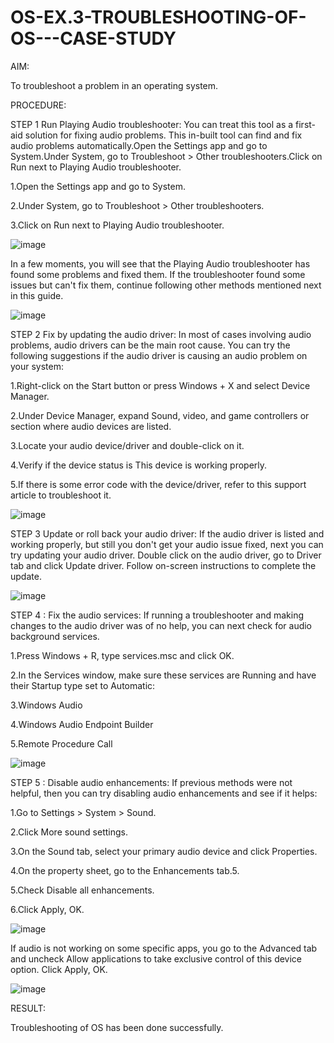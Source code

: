 # OS-EX.3-TROUBLESHOOTING-OF-OS---CASE-STUDY
AIM:

To troubleshoot a problem in an operating system.

PROCEDURE:

STEP 1 Run Playing Audio troubleshooter:
You can treat this tool as a first-aid solution for fixing audio problems. This in-built tool can find and fix audio problems automatically.Open the Settings app and go to System.Under System, go to Troubleshoot > Other troubleshooters.Click on Run next to Playing Audio troubleshooter.

1.Open the Settings app and go to System.

2.Under System, go to Troubleshoot > Other troubleshooters.

3.Click on Run next to Playing Audio troubleshooter.

![image](https://github.com/POKALAGURAVAIAH8121/OS-EX.3-TROUBLESHOOTING-OF-OS---CASE-STUDY/assets/128034765/8837e6ea-3c0c-448c-9aeb-802cdf14956e)

In a few moments, you will see that the Playing Audio troubleshooter has found some problems and fixed them. If the troubleshooter found some issues but can't fix them, continue following other methods mentioned next in this guide.

![image](https://github.com/POKALAGURAVAIAH8121/OS-EX.3-TROUBLESHOOTING-OF-OS---CASE-STUDY/assets/128034765/cafe2891-de36-45d8-8e28-0e77a07f9d73)

STEP 2 Fix by updating the audio driver:
In most of cases involving audio problems, audio drivers can be the main root cause. You can try the following suggestions if the audio driver is causing an audio problem on your system:

1.Right-click on the Start button or press Windows + X and select Device Manager.

2.Under Device Manager, expand Sound, video, and game controllers or section where audio devices are listed.

3.Locate your audio device/driver and double-click on it.

4.Verify if the device status is This device is working properly.

5.If there is some error code with the device/driver, refer to this support article to troubleshoot it.

![image](https://github.com/POKALAGURAVAIAH8121/OS-EX.3-TROUBLESHOOTING-OF-OS---CASE-STUDY/assets/128034765/c43eef5d-e745-41fc-961a-c012a9280200)

STEP 3 Update or roll back your audio driver:
If the audio driver is listed and working properly, but still you don't get your audio issue fixed, next you can try updating your audio driver. Double click on the audio driver, go to Driver tab and click Update driver. Follow on-screen instructions to complete the update.

![image](https://github.com/POKALAGURAVAIAH8121/OS-EX.3-TROUBLESHOOTING-OF-OS---CASE-STUDY/assets/128034765/f3fbee67-7ff0-47bd-8f4b-8514ffdfbe0e)

STEP 4 : Fix the audio services:
If running a troubleshooter and making changes to the audio driver was of no help, you can next check for audio background services.

1.Press Windows + R, type services.msc and click OK.

2.In the Services window, make sure these services are Running and have their Startup type set to Automatic:

3.Windows Audio

4.Windows Audio Endpoint Builder

5.Remote Procedure Call

![image](https://github.com/POKALAGURAVAIAH8121/OS-EX.3-TROUBLESHOOTING-OF-OS---CASE-STUDY/assets/128034765/bdae18d1-1aed-408e-810d-ae4c9f262a9c)

STEP 5 : Disable audio enhancements:
If previous methods were not helpful, then you can try disabling audio enhancements and see if it helps:

1.Go to Settings > System > Sound.

2.Click More sound settings.

3.On the Sound tab, select your primary audio device and click Properties.

4.On the property sheet, go to the Enhancements tab.5.

5.Check Disable all enhancements.

6.Click Apply, OK.

![image](https://github.com/POKALAGURAVAIAH8121/OS-EX.3-TROUBLESHOOTING-OF-OS---CASE-STUDY/assets/128034765/162e303e-e163-4f16-b5bd-6e43580f8b1f)

If audio is not working on some specific apps, you go to the Advanced tab and uncheck Allow applications to take exclusive control of this device option. Click Apply, OK.

![image](https://github.com/POKALAGURAVAIAH8121/OS-EX.3-TROUBLESHOOTING-OF-OS---CASE-STUDY/assets/128034765/9c2849e1-608a-4c36-9116-f6cd41b806a0)

RESULT:

Troubleshooting of OS has been done successfully.
